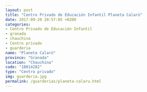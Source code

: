 ```yaml
---
layout: post
title: "Centro Privado de Educación Infantil Planeta Calarú"
date: 2017-09-20 20:57:05 +0200
categories:
- Centro Privado de Educación Infantil
- granada
- chauchina
- Centro privado
- guarderia
name: "Planeta Calarú"
province: "Granada"
location: "Chauchina"
code: "18014282"
type: "Centro privado"
img: guarderia.jpg
permalink: /guarderias/planeta-calaru.html
---
```

